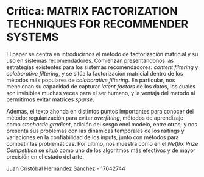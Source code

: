 # Crítica: MATRIX FACTORIZATION TECHNIQUES FOR RECOMMENDER SYSTEMS

El paper se centra en introducirnos el método de factorización matricial y su uso en sistemas recomendadores. Comienzan presentandonos las estrategias existentes para los sistemas recomendadores: *content filtering* y *colaborative filtering*, y se sitúa la factorización matricial dentro de los métodos más populares de *colaborative filtering*. En particular, nos mencionan su capacidad de capturar *latent factors* de los datos, los cuales son invisibles muchas veces para el ser humano, y la ventaja del metodo al permitirnos evitar matrices *sparse*.

Además, el texto ahonda en distintos puntos importantes para conocer del método: regularización para evitar *overfitting*, métodos de aprendizaje como *stochastic gradient*, adición del sesgo enel modelo, entre otros; y nos presenta sus problemas con las dinámicas temporales de los raitings y variaciones en la confiabilidad de los inputs, junto con métodos para combatir las problemáticas. Por último, nos muestra cómo en el *Netflix Prize Competition* se situó como uno de los algoritmos más efectivos y de mayor precisión en el estado del arte.

Juan Cristóbal Hernández Sánchez - 17642744